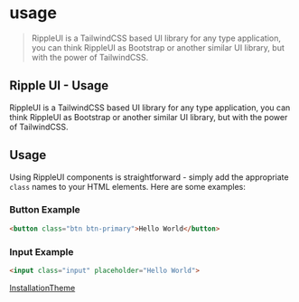# usage

> RippleUI is a TailwindCSS based UI library for any type application,
> you can think RippleUI as Bootstrap or another similar UI library, but with the power of TailwindCSS.

## Ripple UI - Usage

RippleUI is a TailwindCSS based UI library for any type application, you can think RippleUI as Bootstrap or another similar UI library, but with the power of TailwindCSS.

## [​](#usage)Usage

Using RippleUI components is straightforward - simply add the appropriate `class` names to your HTML elements. Here are some examples:

### Button Example

```html
<button class="btn btn-primary">Hello World</button>
```

### Input Example

```html
<input class="input" placeholder="Hello World">
```

[Installation](/docs/get-started/installation)[Theme](/docs/get-started/theme)
